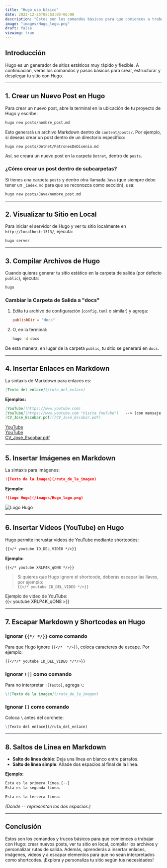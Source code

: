 ```yaml
---
title: "Hugo uso básico"
date: 2022-12-25T08:53:03-06:00
description: "Estos son los comandos básicos para que comiences a trabajar con Hugo."
image: "images/Hugo_logo.png"
draft: false
viewimg: true
---
```


## Introducción

Hugo es un generador de sitios estáticos muy rápido y flexible. A continuación, verás los comandos y pasos básicos para crear, estructurar y desplegar tu sitio con Hugo.

---

## 1. Crear un Nuevo Post en Hugo

Para crear un nuevo post, abre la terminal en la ubicación de tu proyecto de Hugo y escribe:

```bash
hugo new posts/nombre_post.md
```

Esto generará un archivo Markdown dentro de `content/posts/`. Por ejemplo, si deseas crear un post dentro de un directorio específico:

```bash
hugo new posts/Dotnet/PatronesDeDisenio.md
```

Así, se creará un nuevo post en la carpeta `Dotnet`, dentro de `posts`.

### ¿Cómo crear un post dentro de subcarpetas?

Si tienes una carpeta `posts` y dentro otra llamada `Java` (que siempre debe tener un `_index.md` para que se reconozca como sección), usa:

```bash
hugo new posts/Java/nombre_post.md
```

---

## 2. Visualizar tu Sitio en Local

Para iniciar el servidor de Hugo y ver tu sitio localmente en `http://localhost:1313/`, ejecuta:

```bash
hugo server
```

---

## 3. Compilar Archivos de Hugo

Cuando quieras generar tu sitio estático en la carpeta de salida (por defecto `public`), ejecuta:

```bash
hugo
```

### Cambiar la Carpeta de Salida a "docs"

1. Edita tu archivo de configuración (`config.toml` o similar) y agrega:
   ```toml
   publishDir = "docs"
   ```
2. O, en la terminal:
   ```bash
   hugo -d docs
   ```

De esta manera, en lugar de la carpeta `public`, tu sitio se generará en `docs`.

---

## 4. Insertar Enlaces en Markdown

La sintaxis de Markdown para enlaces es:

```markdown
[Texto del enlace](/ruta_del_enlace)
```

**Ejemplos:**

```markdown
[YouTube](https://www.youtube.com)
[YouTube](https://www.youtube.com "Visita YouTube")   --> (con mensaje al pasar el ratón)
[CV_José_Escobar.pdf](/CV_José_Escobar.pdf)
```

[YouTube](https://www.youtube.com)  
[YouTube](https://www.youtube.com "Visita YouTube")  
[CV_José_Escobar.pdf](/CV_José_Escobar.pdf)  


---

## 5. Insertar Imágenes en Markdown

La sintaxis para imágenes:

```markdown
![Texto de la imagen](/ruta_de_la_imagen)
```

**Ejemplo:**

```markdown
![Logo Hugo](/images/Hugo_logo.png)
```
![Logo Hugo](/images/Hugo_logo.png)

---

## 6. Insertar Videos (YouTube) en Hugo

Hugo permite incrustar videos de YouTube mediante shortcodes:

```markdown
{{</* youtube ID_DEL_VIDEO */>}}
```

**Ejemplo:**

```markdown
{{</* youtube XRLP4K_qON8 */>}}
```

> Si quieres que Hugo ignore el shortcode, deberás escapar las llaves, por ejemplo:  
> `{{</* youtube ID_DEL_VIDEO */>}}`

Ejemplo de video de YouTube:  
{{< youtube XRLP4K_qON8 >}}

---

## 7. Escapar Markdown y Shortcodes en Hugo

### Ignorar `{{*/ */}}` como comando

Para que Hugo ignore `{{</*  */>}}`, coloca caracteres de escape. Por ejemplo:

```markdown
{{</*/* youtube ID_DEL_VIDEO */*/>}}
```

### Ignorar `![]` como comando

Para no interpretar `![Texto]`, agrega `\`:

```markdown
\![Texto de la imagen](/ruta_de_la_imagen)
```

### Ignorar `[]` como comando

Coloca `\` antes del corchete:

```markdown
\[Texto del enlace](/ruta_del_enlace)
```

---

## 8. Saltos de Línea en Markdown

- **Salto de línea doble**: Deja una línea en blanco entre párrafos.
- **Salto de línea simple**: Añade dos espacios al final de la línea.

**Ejemplo:**

```markdown
Esta es la primera línea.{··}  
Esta es la segunda línea.

Esta es la tercera línea.
```
*(Donde `··` representan los dos espacios.)*

---

## Conclusión

Estos son los comandos y trucos básicos para que comiences a trabajar con Hugo: crear nuevos posts, ver tu sitio en local, compilar los archivos y personalizar rutas de salida. Además, aprenderás a insertar enlaces, imágenes, videos y a escapar elementos para que no sean interpretados como shortcodes. ¡Explora y personaliza tu sitio según tus necesidades!
